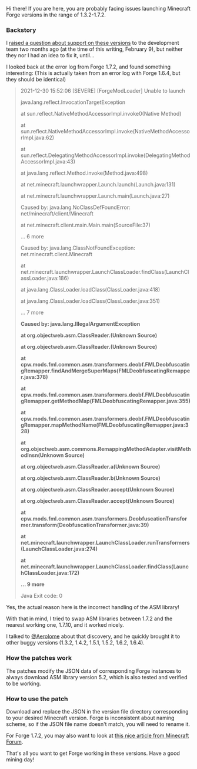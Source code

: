 Hi there! If you are here, you are probably facing issues launching Minecraft Forge versions in the range of 1.3.2-1.7.2.

### Backstory

I [raised a question about support on these versions](https://github.com/PojavLauncherTeam/PojavLauncher/issues/2468) to the development team two months ago (at the time of this writing, February 9), but neither they nor I had an idea to fix it, until...

I looked back at the error log from Forge 1.7.2, and found something interesting: (This is actually taken from an error log with Forge 1.6.4, but they should be identical)
> 2021-12-30 15:52:06 [SEVERE] [ForgeModLoader] Unable to launch
> 
> java.lang.reflect.InvocationTargetException
>
>	at sun.reflect.NativeMethodAccessorImpl.invoke0(Native Method)
>
>	at sun.reflect.NativeMethodAccessorImpl.invoke(NativeMethodAccessorImpl.java:62)
>
>	at sun.reflect.DelegatingMethodAccessorImpl.invoke(DelegatingMethodAccessorImpl.java:43)
>
>	at java.lang.reflect.Method.invoke(Method.java:498)
>
>	at net.minecraft.launchwrapper.Launch.launch(Launch.java:131)
>
>	at net.minecraft.launchwrapper.Launch.main(Launch.java:27)
>
> Caused by: java.lang.NoClassDefFoundError: net/minecraft/client/Minecraft
>
>	at net.minecraft.client.main.Main.main(SourceFile:37)
>
>	... 6 more
>
> Caused by: java.lang.ClassNotFoundException: net.minecraft.client.Minecraft
>
>	at net.minecraft.launchwrapper.LaunchClassLoader.findClass(LaunchClassLoader.java:186)
>
>	at java.lang.ClassLoader.loadClass(ClassLoader.java:418)
>
>	at java.lang.ClassLoader.loadClass(ClassLoader.java:351)
>
>	... 7 more
>
> **Caused by: java.lang.IllegalArgumentException**
>
>	**at org.objectweb.asm.ClassReader.<init>(Unknown Source)**
>
>	**at org.objectweb.asm.ClassReader.<init>(Unknown Source)**
>
>	**at cpw.mods.fml.common.asm.transformers.deobf.FMLDeobfuscatingRemapper.findAndMergeSuperMaps(FMLDeobfuscatingRemapper.java:378)**
>
>	**at cpw.mods.fml.common.asm.transformers.deobf.FMLDeobfuscatingRemapper.getMethodMap(FMLDeobfuscatingRemapper.java:355)**
>
>	**at cpw.mods.fml.common.asm.transformers.deobf.FMLDeobfuscatingRemapper.mapMethodName(FMLDeobfuscatingRemapper.java:328)**
>
>	**at org.objectweb.asm.commons.RemappingMethodAdapter.visitMethodInsn(Unknown Source)**
>
>	**at org.objectweb.asm.ClassReader.a(Unknown Source)**
>
>	**at org.objectweb.asm.ClassReader.b(Unknown Source)**
>
>	**at org.objectweb.asm.ClassReader.accept(Unknown Source)**
>
>	**at org.objectweb.asm.ClassReader.accept(Unknown Source)**
>
>	**at cpw.mods.fml.common.asm.transformers.DeobfuscationTransformer.transform(DeobfuscationTransformer.java:39)**
>
>	**at net.minecraft.launchwrapper.LaunchClassLoader.runTransformers(LaunchClassLoader.java:274)**
>
>	**at net.minecraft.launchwrapper.LaunchClassLoader.findClass(LaunchClassLoader.java:172)**
>
>	**... 9 more**
>
> Java Exit code: 0

Yes, the actual reason here is the incorrect handling of the ASM library!

With that in mind, I tried to swap ASM libraries between 1.7.2 and the nearest working one, 1.7.10, and it worked nicely.

I talked to [@Aerolome](https://github.com/Aerolome) about that discovery, and he quickly brought it to other buggy versions (1.3.2, 1.4.2, 1.5.1, 1.5.2, 1.6.2, 1.6.4).

### How the patches work

The patches modify the JSON data of corresponding Forge instances to always download ASM library version 5.2, which is also tested and verified to be working.

### How to use the patch

Download and replace the JSON in the version file directory corresponding to your desired Minecraft version. Forge is inconsistent about naming scheme, so if the JSON file name doesn't match, you will need to rename it.

For Forge 1.7.2, you may also want to look at [this nice article from Minecraft Forum](https://www.minecraftforum.net/forums/mapping-and-modding-java-edition/minecraft-mods/2206446-forge-1-6-4-1-7-2-java-8-compatibility-patch).

That's all you want to get Forge working in these versions. Have a good mining day!
